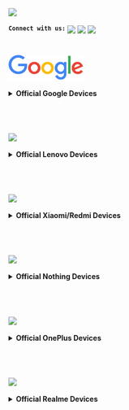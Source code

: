 <a href="#"><img src="assets/misc/head.png" /></a>

<sup><kbd><b>Connect with us:</b></kbd></sup> 
[<img src="assets/misc/telegram-logo.webp" height="30" /></a>](https://t.me/XtendedOfficial "Connect to us on Telegram") [<img src="assets/misc/github-logo.png" height="30" /></a>](https://github.com/orgs/Project-Xtended/repositories "Our ROM sources") [<img src="assets/misc/twitter-logo.svg" height="30" /></a>](https://twitter.com/projectxtended "Let's talk something")
#

<a href="#"><img src="assets/google/google.png" height="50" /></a> 
<details>
<br>
<summary><b> Official Google Devices</b></summary>

### Pixel 7 Pro / cheetah
<a href="#"><img align="left" img src="assets/google/cheetah.png" width="75" /></a>

 | Current Status            | Xtended-XT-v7.0                                                           
 | :---------------          | :------------------------------------------------------------------
 | Maintainer                | [Anthony Pyrtle](https://t.me/Pyrtle93)                     
 | Device Support Group      | [Device Telegram group](https://t.me/P7P7pro)                           
 | Download Link             | [Official Download Link for your device](https://downloads.project-xtended.org/?dir=cheetah/XT)

#
### Pixel 7 / panther
<a href="#"><img align="left" img src="assets/google/panther.png" width="75" /></a>

 | Current Status            | Xtended-XT-v7.0                                                          
 | :---------------          | :------------------------------------------------------------------
 | Maintainer                | [Anthony Pyrtle](https://t.me/Pyrtle93)                    
 | Device Support Group      | [Device Telegram group](https://t.me/P7P7pro)                           
 | Download Link             | [Official Download Link for your device](https://downloads.project-xtended.org/?dir=panther/XT)

</details>

#
<br>

<a href="#"><img src="assets/lenovo/lenovo.png" height="50" /></a> 
<details>
<br>
<summary><b> Official Lenovo Devices</b></summary>

### Lenovo Z6 Pro / Zippo
<a href="#"><img align="left" img src="assets/lenovo/zippo.png" width="75" /></a>

 | Current Status            | Xtended-XT-v7.0                                                           
 | :---------------          | :------------------------------------------------------------------
 | Maintainer                | [kanstmablason](https://telegram.me/kanstmablason)                     
 | Device Support Group      | [Device Telegram group](https://t.me/LenovoZ6ProChat)                           
 | Download Link             | [Official Download Link for your device](https://downloads.project-xtended.org/?dir=zippo/XT)

#
### Lenovo Zuk Z2 Plus / z2_plus
<a href="#"><img align="left" img src="assets/lenovo/zuk-z2.png" width="75" /></a>

 | Current Status            | Xtended-XT-v7.0                                                          
 | :---------------          | :------------------------------------------------------------------
 | Maintainer                | [Pranav Temkar](https://telegram.me/PptOo7)                     
 | Device Support Group      | [Device Telegram group](https://t.me/LenovoZukZ2)                           
 | Download Link             | [Official Download Link for your device](https://downloads.project-xtended.org/?dir=z2_plus/XT)

</details>

#
<br>

<a href="#"><img src="assets/mi/mi.png" height="50" /></a> 
<details>
<br>
<summary><b> Official Xiaomi/Redmi Devices</b></summary>

### Mi A2 Lite / Daisy
<a href="#"><img align="left" img src="assets/mi/daisy.png" width="75" /></a>
  
 | Current Status            | Active                                                            
 | :-------------------------| :----------------------------------------------------------------------
 | Maintainer                | [TogoFire](https://telegram.me/TogoFire)                     
 | Device Support Group      | [Device Telegram group](https://t.me/TogoFireWork)                           
 | Download Link             | [Official Download Link for your device](https://downloads.project-xtended.org/?dir=daisy/XT)
#

### Mi 9 / Cepheus
<a href="#"><img align="left" img src="assets/mi/cepheus.png" width="75" /></a>

 | Current Status            | Active                                                            
 | :-------------------------| :----------------------------------------------------------------------
 | Maintainer                | [RDS_07](https://telegram.me/RDS_o7)                     
 | Device Support Group      | [Device Telegram group](https://t.me/rds_builds_support)                           
 | Download Link             | [Official Download Link for your device](https://downloads.project-xtended.org/?dir=cepheus/XT)
#

### Mi 9T Pro / Raphael
<a href="#"><img align="left" img src="assets/mi/raphael.png" width="75" /></a>

 | Current Status            | Xtended-XT-v7.0                                                            
 | :-------------------------| :----------------------------------------------------------------------
 | Maintainer                | [pawelik001](https://telegram.me/pawelik001)                     
 | Device Support Group      | [Device Telegram group](https://t.me/pawelikhideout)                           
 | Download Link             | [Official Download Link for your device](https://downloads.project-xtended.org/?dir=raphael/XT)
#

### MI 10i/10tLite,RN 9pro5g / Gauguin
<a href="#"><img align="left" img src="assets/mi/gauguin.png" width="75" /></a>

 | Current Status            | Xtended-XT-v7.0                                                           
 | :-------------------------| :----------------------------------------------------------------------
 | Maintainer                | [cursed0007](https://telegram.me/cursed0007)                     
 | Device Support Group      | [Device Telegram group](https://t.me/xtendedgauguin)                           
 | Download Link             | [Official Download Link for your device](https://downloads.project-xtended.org/?dir=gauguin/XT)
#

### Mi 10 Lite 5G / monet
<a href="#"><img align="left" img src="assets/mi/monet.png" width="75" /></a>

 | Current Status            | Xtended-XT-v7.0                                                            
 | :-------------------------| :----------------------------------------------------------------------
 | Maintainer                | [Alec Chan](https://telegram.me/alecchangod)                     
 | Device Support Group      | [Device Telegram group](https://t.me/alec_rom_support)                           
 | Download Link   	     | [Official Download Link for your device](https://downloads.project-xtended.org/?dir=monet/XT)
#

### Mi 11T Pro / vili
<a href="#"><img align="left" img src="assets/mi/vili.png" width="75" /></a>

 | Current Status            | Xtended-XT-v4.0                                                            
 | :-------------------------| :----------------------------------------------------------------------
 | Maintainer                | [Shubham Yadav](https://t.me/ChampionsGod)                     
 | Device Support Group      | [Official Telegram group](https://t.me/XtendedOfficial)                          
 | Download Link   	         | [Official Download Link for your device](https://downloads.project-xtended.org/?dir=vili/XT)
#

### POCO F3/MI11X/K40 / Alioth
<a href="#"><img align="left" img src="assets/mi/alioth.png" width="75" /></a>

 | Current Status            |   Xtended-XT-v3.5                                             
 | :-------------------------| :----------------------------------------------------------------------
 | Maintainer                | [OFFENDER](https://telegram.me/lazyafk)                     
 | Device Support Group      | [Device Telegram group](https://t.me/offendersupport)                           
 | Download Link             | [Official Download Link for your device]( https://downloads.project-xtended.org/?dir=alioth/XT )
#

### POCO F1 / Beryllium
 <a href="#"><img align="left" img src="assets/mi/beryllium.png" width="75" /></a>

 | Current Status            | Xtended-XT-v7.0                                                             
 | :-------------------------| :----------------------------------------------------------------------
 | Maintainer                | [AKSHAT](https://t.me/leopubglover)                       
 | Device Support Group      | [Official Telegram group](https://t.me/ak_builds_discussion)
 | Download Link             | [Official Download Link for your device](https://downloads.project-xtended.org/?dir=beryllium/XT)
#

### Redmi 9T, POCO M3 / Chime
<a href="#"><img align="left" img src="assets/mi/chime.png" width="75" /></a>

 | Current Status            | Active                                                            
 | :-------------------------| :----------------------------------------------------------------------
 | Maintainer                | [pawelik001](https://telegram.me/pawelik001)                     
 | Device Support Group      | [Device Telegram group](https://t.me/pawelikhideout)                           
 | Download Link             | [Official Download Link for your device](https://downloads.project-xtended.org/?dir=rchime/XT)
#

### Redmi Note 5 Pro / whyred
<a href="#"><img align="left" img src="assets/mi/whyred.png" width="75" /></a>

 | Current Status            | Xtended-XT-v7.0                                                          
 | :-------------------------| :----------------------------------------------------------------------
 | Maintainer                | [Arijit](https://t.me/Whyred_404)                     
 | Device Support Group      | [Official Telegram group](https://t.me/XtendedOfficial)                            
 | Download Link             | [Official Download Link for your device](https://downloads.project-xtended.org/?dir=whyred/XT)
#

### Redmi Note 7/7S / Lavender
<a href="#"><img align="left" img src="assets/mi/lavender.png" width="75" /></a>

 | Current Status            | Xtended-XT-v7.0                                                           
 | :-------------------------| :----------------------------------------------------------------------
 | Maintainer                | [Apex_Not_Legend](https://telegram.me/Apex_Not_Legend)                     
 | Device Support Group      | [Device Telegram group](https://t.me/noob_gang69)                           
 | Download Link             | [Official Download Link for your device]( https://downloads.project-xtended.org/?dir=lavender/XT )
#

### Redmi Note 7 Pro / Violet
<a href="#"><img align="left" img src="assets/mi/violet.png" width="75" /></a>

 | Current Status            | Xtended-XT-v7.0                                                            
 | :-------------------------| :----------------------------------------------------------------------
 | Maintainer                | [Abhi](https://t.me/abhix202)                     
 | Device Support Group      | [Official Telegram group](https://t.me/XtendedOfficial)                            
 | Download Link             | [Official Download Link for your device](https://downloads.project-xtended.org/?dir=violet/XT)
#

### Redmi Note 8/8T / Ginkgo/Willow
<a href="#"><img align="left" img src="assets/mi/ginkgo.png" width="75" /></a>

 | Current Status            | Xtended-XT-v7.0                                                             
 | :-------------------------| :----------------------------------------------------------------------
 | Maintainer                | [Tejas](https://t.me/I_Am_Charsi)                       
 | Device Support Group      | [Device Telegram group](https://t.me/builds_discussion)                           
 | Download Link             | [Official Download Link for your device](https://downloads.project-xtended.org/?dir=ginkgo/XT)

#

### Redmi Note 10 Pro / Sweet
<a href="#"><img align="left" img src="assets/mi/sweet.png" width="75" /></a>

 | Current Status            | Xtended-XT-v7.0                                                         
 | :-------------------------| :----------------------------------------------------------------------
 | Maintainer                | [Suresh](https://t.me/Black_Serpent) & [Mr Fox](https://t.me/mrfox2003)                      
 | Device Support Group      | [Device Telegram group](https://t.me/blackserpentsupport)                            
 | Download Link             | [Official Download Link for your device](https://downloads.project-xtended.org/?dir=sweet/XT)
#

### Poco M2 Pro / Miatoll
<a href="#"><img align="left" img src="assets/mi/miatoll.png" width="75" /></a>

 | Current Status            | Xtended-XT-v7.0                                                           
 | :-------------------------| :----------------------------------------------------------------------
 | Maintainer                | [Cosmic](https://t.me/cos0i)                     
 | Device Support Group      | [Official Telegram group](https://t.me/XtendedOfficial)                            
 | Download Link             | [Official Download Link for your device](https://downloads.project-xtended.org/?dir=miatoll/XT)

</details>

#
<br>

<a href="#"><img src="assets/nothing/nothing.png" height="35" /></a> 
<details>
<br>
<summary><b> Official Nothing Devices</b></summary>

### Phone1 / Spacewar
<a href="#"><img align="left" img src="assets/nothing/Spacewar.png" width="75" /></a>

 | Current Status            | Xtended-XT-v7.0                                                          
 | :-------------------------| :----------------------------------------------------------------------
 | Maintainer                | [mukesh22584](https://telegram.me/mukesh22584)                     
 | Device Support Group      | [Official Telegram group](https://t.me/XtendedOfficial)                           
 | Download Link             | [Official Download Link for your device](https://downloads.project-xtended.org/?dir=Spacewar/XT)

</details>

#
<br>

<a href="#"><img src="assets/oneplus/oplus.png" height="50" /></a> 
<details>
<br>
<summary><b> Official OnePlus Devices</b></summary>

### OnePlus 7t / Hotdogb
<a href="#"><img align="left" img src="assets/oneplus/hotdogb.png" width="75" /></a>

 | Current Status            | Xtended-XT-v7.0                                                            
 | :-------------------------| :----------------------------------------------------------------------
 | Maintainer                | [SuperDroidBond](https://telegram.me/SuperDroidBond)                     
 | Device Support Group      | [Official Telegram group](https://t.me/XtendedOfficial)                           
 | Download Link             | [Official Download Link for your device](https://downloads.project-xtended.org/?dir=hotdogb/XT)
#

### OnePlus 7t Pro / Hotdog
<a href="#"><img align="left" img src="assets/oneplus/hotdog.png" width="75" /></a>

 | Current Status            | Xtended-XT-v7.0                                                            
 | :-------------------------| :----------------------------------------------------------------------
 | Maintainer                | [mukesh22584](https://telegram.me/mukesh22584)                     
 | Device Support Group      | [Official Telegram group](https://t.me/XtendedOfficial)                           
 | Download Link             | [Official Download Link for your device](https://downloads.project-xtended.org/?dir=hotdog/XT)

#

### OnePlus 8 / Instantnoodle
<a href="#"><img align="left" img src="assets/oneplus/instantnoodle.png" width="75" /></a>

 | Current Status            | Xtended-XT-v7.0                                                             
 | :-------------------------| :----------------------------------------------------------------------
 | Maintainer                | [ZIZZYBOI](https://t.me/twinchin96)                       
 | Device Support Group      | [Official Telegram group](https://t.me/XtendedOfficial)
 | Download Link             | [Official Download Link for your device](https://downloads.project-xtended.org/?dir=instantnoodle/XT)

#

### OnePlus 8 Pro / Instantnoodlep  
<a href="#"><img align="left" img src="assets/oneplus/instantnoodlep.png" width="75" /></a>

 | Current Status            | Xtended-XT-v7.0                                                             
 | :-------------------------| :----------------------------------------------------------------------
 | Maintainer                | [ZIZZYBOI](https://t.me/twinchin96)                       
 | Device Support Group      | [Official Telegram group](https://t.me/XtendedOfficial)
 | Download Link             | [Official Download Link for your device](https://downloads.project-xtended.org/?dir=instantnoodlep/XT)

#

### OnePlus 8t/9r/lemonades
<a href="#"><img align="left" img src="assets/oneplus/kebab.png" width="75" /></a>

 | Current Status            | Xtended-XT-v6.0                                                             
 | :-------------------------| :----------------------------------------------------------------------
 | Maintainer                | [RDS_07](https://t.me/RDS_07)                       
 | Device Support Group      | [Official Telegram group](https://t.me/XtendedOfficial)
 | Download Link             | [Official Download Link for your device](https://downloads.project-xtended.org/?dir=lemonades/XT)

#

### OnePlus 9 / Lemonade
<a href="#"><img align="left" img src="assets/oneplus/lemonade.png" width="75" /></a>

 | Current Status            | Xtended-XT-v7.0                                                            
 | :-------------------------| :----------------------------------------------------------------------
 | Maintainer                | [mukesh22584](https://telegram.me/mukesh22584)                     
 | Device Support Group      | [Official Telegram group](https://t.me/XtendedOfficial)                           
 | Download Link             | [Official Download Link for your device](https://downloads.project-xtended.org/?dir=lemonade/XT)
#


### OnePlus 9Pro / Lemonadep
<a href="#"><img align="left" img src="assets/oneplus/lemonadep.png" width="75" /></a>

 | Current Status            | Xtended-XT-v7.0                                                            
 | :-------------------------| :----------------------------------------------------------------------
 | Maintainer                | [mukesh22584](https://telegram.me/mukesh22584)                     
 | Device Support Group      | [Official Telegram group](https://t.me/XtendedOfficial)                           
 | Download Link             | [Official Download Link for your device](https://downloads.project-xtended.org/?dir=lemonadep/XT)

</details>

#
<br>

<a href="#"><img src="assets/realme/realme.png" height="50" /></a> 
<details>
<br>
<summary><b> Official Realme Devices</b></summary>

### Realme 5 Pro / RMX1971 
<a href="#"><img align="left" img src="assets/realme/RMX1971.png" width="75" /></a>

 | Current Status            | Xtended-XT-v7.0                                                            
 | :-------------------------| :----------------------------------------------------------------------
 | Maintainer                | [Samba Siva Rao K](https://telegram.me/kssrao13882)                     
 | Device Support Group      | [Device Telegram group](https://telegram.me/Xtended_RMX1971)                           
 | Download Link             | [Official Download Link for your device](https://downloads.project-xtended.org/?dir=RMX1971/XT)
#

### Realme GT Neo 2 / Bitra 
<a href="#"><img align="left" img src="assets/realme/bitra.png" width="75" /></a>

 | Current Status            | Xtended-XT-v7.0                                                      
 | :-------------------------| :----------------------------------------------------------------------
 | Maintainer                | [Andreock](https://t.me/Andreock)                     
 | Device Support Group      | [Device Telegram group](https://t.me/realmegtneo2dragon)                           
 | Download Link             | [Official Download Link for your device](https://downloads.project-xtended.org/?dir=bitra/XT)

</details>

#
<br>
